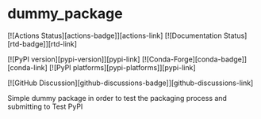 # dummy_package

[![Actions Status][actions-badge]][actions-link]
[![Documentation Status][rtd-badge]][rtd-link]

[![PyPI version][pypi-version]][pypi-link]
[![Conda-Forge][conda-badge]][conda-link]
[![PyPI platforms][pypi-platforms]][pypi-link]

[![GitHub Discussion][github-discussions-badge]][github-discussions-link]

<!-- SPHINX-START -->
 Simple dummy package in order to test the packaging process and submitting to 
 Test PyPI


<!-- prettier-ignore-start -->
<!--[actions-badge]:            https://github.com/apkrelling/dummy_package/workflows/CI/badge.svg -->
<!-- [actions-link]:             https://github.com/apkrelling/dummy_package/actions
[conda-badge]:              https://img.shields.io/conda/vn/conda-forge/dummy_package
[conda-link]:               https://github.com/conda-forge/dummy_package-feedstock
[github-discussions-badge]: https://img.shields.io/static/v1?label=Discussions&message=Ask&color=blue&logo=github
[github-discussions-link]:  https://github.com/apkrelling/dummy_package/discussions
[pypi-link]:                https://pypi.org/project/dummy_package/
[pypi-platforms]:           https://img.shields.io/pypi/pyversions/dummy_package
[pypi-version]:             https://img.shields.io/pypi/v/dummy_package
[rtd-badge]:                https://readthedocs.org/projects/dummy_package/badge/?version=latest
[rtd-link]:                 https://dummy_package.readthedocs.io/en/latest/?badge=latest -->

<!-- prettier-ignore-end -->

